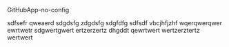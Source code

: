 GitHubApp-no-config


sdfsefr
qweaerd
sdgdsfg
zdgdsfg
sdgfdfg
sdfsdf
vbcjhfjzhf
wqerqwerqwer
ewrtwetr
sdgwertgwert
ertzerzertz
dhgddt
qewrtwert
wertzerztertz
wertwert
